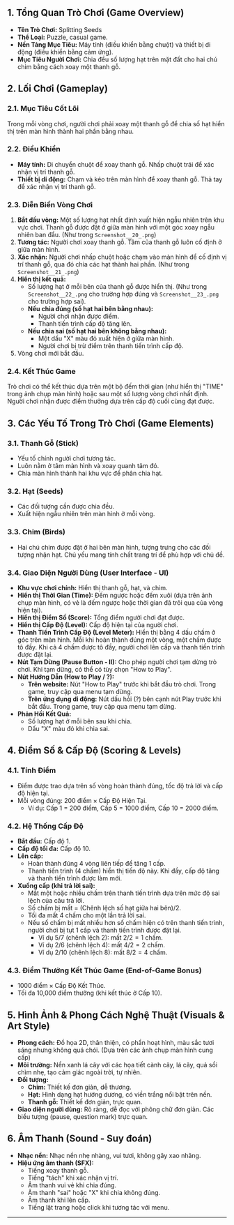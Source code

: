 ## 1. Tổng Quan Trò Chơi (Game Overview)

* **Tên Trò Chơi:** Splitting Seeds
* **Thể Loại:** Puzzle, casual game.
* **Nền Tảng Mục Tiêu:** Máy tính (điều khiển bằng chuột) và thiết bị di động (điều khiển bằng cảm ứng).
* **Mục Tiêu Người Chơi:** Chia đều số lượng hạt trên mặt đất cho hai chú chim bằng cách xoay một thanh gỗ.

## 2. Lối Chơi (Gameplay)

### 2.1. Mục Tiêu Cốt Lõi
Trong mỗi vòng chơi, người chơi phải xoay một thanh gỗ để chia số hạt hiển thị trên màn hình thành hai phần bằng nhau.

### 2.2. Điều Khiển
* **Máy tính:** Di chuyển chuột để xoay thanh gỗ. Nhấp chuột trái để xác nhận vị trí thanh gỗ.
* **Thiết bị di động:** Chạm và kéo trên màn hình để xoay thanh gỗ. Thả tay để xác nhận vị trí thanh gỗ.

### 2.3. Diễn Biến Vòng Chơi
1.  **Bắt đầu vòng:** Một số lượng hạt nhất định xuất hiện ngẫu nhiên trên khu vực chơi. Thanh gỗ được đặt ở giữa màn hình với một góc xoay ngẫu nhiên ban đầu. (Như trong `Screenshot__20_.png`)
2.  **Tương tác:** Người chơi xoay thanh gỗ. Tâm của thanh gỗ luôn cố định ở giữa màn hình.
3.  **Xác nhận:** Người chơi nhấp chuột hoặc chạm vào màn hình để cố định vị trí thanh gỗ, qua đó chia các hạt thành hai phần. (Như trong `Screenshot__21_.png`)
4.  **Hiển thị kết quả:**
    * Số lượng hạt ở mỗi bên của thanh gỗ được hiển thị. (Như trong `Screenshot__22_.png` cho trường hợp đúng và `Screenshot__23_.png` cho trường hợp sai).
    * **Nếu chia đúng (số hạt hai bên bằng nhau):**
        * Người chơi nhận được điểm.
        * Thanh tiến trình cấp độ tăng lên.
    * **Nếu chia sai (số hạt hai bên không bằng nhau):**
        * Một dấu "X" màu đỏ xuất hiện ở giữa màn hình.
        * Người chơi bị trừ điểm trên thanh tiến trình cấp độ.
5.  Vòng chơi mới bắt đầu.

### 2.4. Kết Thúc Game
Trò chơi có thể kết thúc dựa trên một bộ đếm thời gian (như hiển thị "TIME" trong ảnh chụp màn hình) hoặc sau một số lượng vòng chơi nhất định. Người chơi nhận được điểm thưởng dựa trên cấp độ cuối cùng đạt được.

## 3. Các Yếu Tố Trong Trò Chơi (Game Elements)

### 3.1. Thanh Gỗ (Stick)
* Yếu tố chính người chơi tương tác.
* Luôn nằm ở tâm màn hình và xoay quanh tâm đó.
* Chia màn hình thành hai khu vực để phân chia hạt.

### 3.2. Hạt (Seeds)
* Các đối tượng cần được chia đều.
* Xuất hiện ngẫu nhiên trên màn hình ở mỗi vòng.

### 3.3. Chim (Birds)
* Hai chú chim được đặt ở hai bên màn hình, tượng trưng cho các đối tượng nhận hạt. Chủ yếu mang tính chất trang trí để phù hợp với chủ đề.

### 3.4. Giao Diện Người Dùng (User Interface - UI)
* **Khu vực chơi chính:** Hiển thị thanh gỗ, hạt, và chim.
* **Hiển thị Thời Gian (Time):** Đếm ngược hoặc đếm xuôi (dựa trên ảnh chụp màn hình, có vẻ là đếm ngược hoặc thời gian đã trôi qua của vòng hiện tại).
* **Hiển thị Điểm Số (Score):** Tổng điểm người chơi đạt được.
* **Hiển thị Cấp Độ (Level):** Cấp độ hiện tại của người chơi.
* **Thanh Tiến Trình Cấp Độ (Level Meter):** Hiển thị bằng 4 dấu chấm ở góc trên màn hình. Mỗi khi hoàn thành đúng một vòng, một chấm được tô đầy. Khi cả 4 chấm được tô đầy, người chơi lên cấp và thanh tiến trình được đặt lại.
* **Nút Tạm Dừng (Pause Button - II):** Cho phép người chơi tạm dừng trò chơi. Khi tạm dừng, có thể có tùy chọn "How to Play".
* **Nút Hướng Dẫn (How to Play / ?):**
    * **Trên website:** Nút "How to Play" trước khi bắt đầu trò chơi. Trong game, truy cập qua menu tạm dừng.
    * **Trên ứng dụng di động:** Nút dấu hỏi (?) bên cạnh nút Play trước khi bắt đầu. Trong game, truy cập qua menu tạm dừng.
* **Phản Hồi Kết Quả:**
    * Số lượng hạt ở mỗi bên sau khi chia.
    * Dấu "X" màu đỏ khi chia sai.

## 4. Điểm Số & Cấp Độ (Scoring & Levels)

### 4.1. Tính Điểm
* Điểm được trao dựa trên số vòng hoàn thành đúng, tốc độ trả lời và cấp độ hiện tại.
* Mỗi vòng đúng: $200 \text{ điểm} \times \text{Cấp Độ Hiện Tại}$.
    * Ví dụ: Cấp 1 = 200 điểm, Cấp 5 = 1000 điểm, Cấp 10 = 2000 điểm.

### 4.2. Hệ Thống Cấp Độ
* **Bắt đầu:** Cấp độ 1.
* **Cấp độ tối đa:** Cấp độ 10.
* **Lên cấp:**
    * Hoàn thành đúng 4 vòng liên tiếp để tăng 1 cấp.
    * Thanh tiến trình (4 chấm) hiển thị tiến độ này. Khi đầy, cấp độ tăng và thanh tiến trình được làm mới.
* **Xuống cấp (khi trả lời sai):**
    * Mất một hoặc nhiều chấm trên thanh tiến trình dựa trên mức độ sai lệch của câu trả lời.
    * Số chấm bị mất = $(\text{Chênh lệch số hạt giữa hai bên}) / 2$.
    * Tối đa mất 4 chấm cho một lần trả lời sai.
    * Nếu số chấm bị mất nhiều hơn số chấm hiện có trên thanh tiến trình, người chơi bị tụt 1 cấp và thanh tiến trình được đặt lại.
        * Ví dụ 5/7 (chênh lệch 2): mất $2/2 = 1$ chấm.
        * Ví dụ 2/6 (chênh lệch 4): mất $4/2 = 2$ chấm.
        * Ví dụ 2/10 (chênh lệch 8): mất $8/2 = 4$ chấm.

### 4.3. Điểm Thưởng Kết Thúc Game (End-of-Game Bonus)
* $1000 \text{ điểm} \times \text{Cấp Độ Kết Thúc}$.
* Tối đa 10,000 điểm thưởng (khi kết thúc ở Cấp 10).

## 5. Hình Ảnh & Phong Cách Nghệ Thuật (Visuals & Art Style)

* **Phong cách:** Đồ họa 2D, thân thiện, có phần hoạt hình, màu sắc tươi sáng nhưng không quá chói. (Dựa trên các ảnh chụp màn hình cung cấp)
* **Môi trường:** Nền xanh lá cây với các họa tiết cành cây, lá cây, quả sồi chìm nhẹ, tạo cảm giác ngoài trời, tự nhiên.
* **Đối tượng:**
    * **Chim:** Thiết kế đơn giản, dễ thương.
    * **Hạt:** Hình dạng hạt hướng dương, có viền trắng nổi bật trên nền.
    * **Thanh gỗ:** Thiết kế đơn giản, trực quan.
* **Giao diện người dùng:** Rõ ràng, dễ đọc với phông chữ đơn giản. Các biểu tượng (pause, question mark) trực quan.

## 6. Âm Thanh (Sound - Suy đoán)

* **Nhạc nền:** Nhạc nền nhẹ nhàng, vui tươi, không gây xao nhãng.
* **Hiệu ứng âm thanh (SFX):**
    * Tiếng xoay thanh gỗ.
    * Tiếng "tách" khi xác nhận vị trí.
    * Âm thanh vui vẻ khi chia đúng.
    * Âm thanh "sai" hoặc "X" khi chia không đúng.
    * Âm thanh khi lên cấp.
    * Tiếng lật trang hoặc click khi tương tác với menu.

---